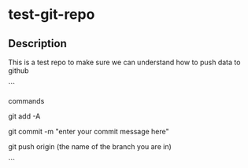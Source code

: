 # test-git-repo

## Description

This is a test repo to make sure we can understand how to push data to github

\`\`\`

commands

git add -A

git commit -m "enter your commit message here"

git push origin (the name of the branch you are in)


\`\`\`
